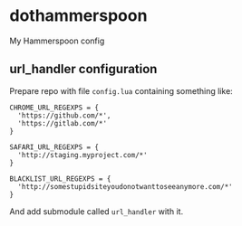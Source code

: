 # dothammerspoon
My Hammerspoon config 

## url_handler configuration

Prepare repo with file `config.lua` containing something like:

```
CHROME_URL_REGEXPS = {
  'https://github.com/*',
  'https://gitlab.com/*'
}

SAFARI_URL_REGEXPS = {
  'http://staging.myproject.com/*'
}

BLACKLIST_URL_REGEXPS = {
  'http://somestupidsiteyoudonotwanttoseeanymore.com/*'
}
```

And add submodule called `url_handler` with it.
